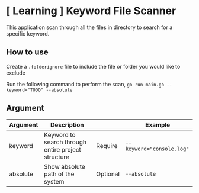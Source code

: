 # [ Learning ] Keyword File Scanner

This application scan through all the files in directory to search for a specific keyword.

## How to use

Create a `.folderignore` file to include the file or folder you would like to exclude

Run the following command to perform the scan,
`go run main.go --keyword="TODO" --absolute`

## Argument

| Argument | Description                                        |          | Example                   |
| -------- | -------------------------------------------------- | -------- | ------------------------- |
| keyword  | Keyword to search through entire project structure | Require  | `--keyword="console.log"` |
| absolute | Show absolute path of the system                   | Optional | `--absolute`       |
